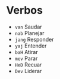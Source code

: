 # Verbos

-   `van` Saudar
-   `nab` Planejar
-   `jang` Responder
-   `yaj` Entender
-   `baH` Atirar
-   `mev` Parar
-   `HeD` Recuar
-   `Dev` Liderar
